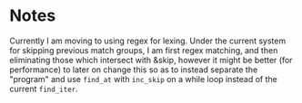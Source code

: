 # Notes

Currently I am moving to using regex for lexing.
Under the current system for skipping previous match groups, I am first regex matching,
and then eliminating those which intersect with &skip,
however it might be better (for performance) to later on change this so as to
instead separate the "program" and use `find_at` with `inc_skip` on a while loop
instead of the current `find_iter`.
